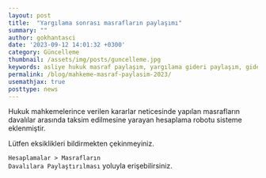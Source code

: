 ```yaml
---
layout: post
title:  "Yargılama sonrası masrafların paylaşımı"
summary: ""
author: gokhantasci
date: '2023-09-12 14:01:32 +0300'
category: Güncelleme
thumbnail: /assets/img/posts/guncelleme.jpg
keywords: asliye hukuk masraf paylaşım, yargılama gideri paylaşım, gider paylaştırma, aile mahkemesi masraf, masrafların paylaşımı
permalink: /blog/mahkeme-masraf-paylasim-2023/
usemathjax: true
posttype: news
---
```


Hukuk mahkemelerince verilen kararlar neticesinde yapılan masrafların davalılar arasında taksim edilmesine yarayan hesaplama robotu sisteme eklenmiştir.

Lütfen eksiklikleri bildirmekten çekinmeyiniz.

<code class="highlighter-rouge">Hesaplamalar > Masrafların Davalılara Paylaştırılması</code> yoluyla erişebilirsiniz.